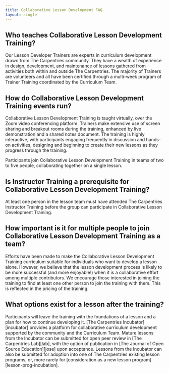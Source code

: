 ```yaml
---
title: Collaborative Lesson Development FAQ
layout: single
---
```



## Who teaches Collaborative Lesson Development Training?
Our Lesson Developer Trainers are experts in curriculum development
drawn from The Carpentries community.
They have a wealth of experience in design, development, and maintenance of lessons
gathered from activities both within and outside The Carpentries.
The majority of Trainers are volunteers
and all have been certified through a multi-week program of Trainer Training
coordinated by the Curriculum Team.

## How do Collaborative Lesson Development Training events run?
Collaborative Lesson Development Training is taught virtually,
over the Zoom video conferencing platform.
Trainers make extensive use of screen sharing and breakout rooms during the training,
enhanced by live demonstration and a shared notes document.
The training is highly interactive,
with participants engaging frequently in discussion and hands-on activities,
designing and beginning to create their new lessons
as they progress through the training.

Participants join Collaborative Lesson Development Training in teams of two to five people,
collaborating together on a single lesson.

## Is Instructor Training a prerequisite for Collaborative Lesson Development Training?
At least one person in the lesson team must have attended
The Carpentries Instructor Training before the group can participate in
Collaborative Lesson Development Training.

## How important is it for multiple people to join Collaborative Lesson Development Training as a team?
Efforts have been made to make the Collaborative Lesson Development Training curriculum
suitable for individuals who want to develop a lesson alone.
However, we believe that the lesson development process is likely to be more successful
(and more enjoyable!) when it is a collaborative effort among multiple contributors.
We encourage those interested in joining the training to find
at least one other person to join the training with them.
This is reflected in the pricing of the training.

## What options exist for a lesson after the training?
Participants will leave the training with
the foundations of a lesson and a plan for how to continue developing it.
[The Carpentries Incubator][incubator] provides a platform for collaborative curriculum development
supported by the community and the Curriculum Team.
Mature lessons from the Incubator can be submitted for open peer review in
[The Carpentries Lab][lab],
with the option of publication in
[The Journal of Open Source Education][jose] upon acceptance.
Lessons from the Incubator can also be submitted for adoption into
one of The Carpentries existing lesson programs, or,
more rarely for [consideration as a new lesson program][lesson-prog-incubation].